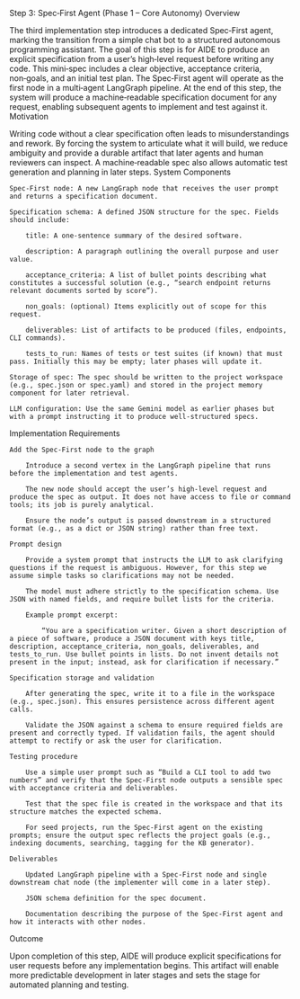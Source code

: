 Step 3: Spec‑First Agent (Phase 1 – Core Autonomy)
Overview

The third implementation step introduces a dedicated Spec‑First agent, marking the transition from a simple chat bot to a structured autonomous programming assistant. The goal of this step is for AIDE to produce an explicit specification from a user’s high‑level request before writing any code. This mini‑spec includes a clear objective, acceptance criteria, non‑goals, and an initial test plan. The Spec‑First agent will operate as the first node in a multi‑agent LangGraph pipeline. At the end of this step, the system will produce a machine‑readable specification document for any request, enabling subsequent agents to implement and test against it.
Motivation

Writing code without a clear specification often leads to misunderstandings and rework. By forcing the system to articulate what it will build, we reduce ambiguity and provide a durable artifact that later agents and human reviewers can inspect. A machine‑readable spec also allows automatic test generation and planning in later steps.
System Components

    Spec‑First node: A new LangGraph node that receives the user prompt and returns a specification document.

    Specification schema: A defined JSON structure for the spec. Fields should include:

        title: A one‑sentence summary of the desired software.

        description: A paragraph outlining the overall purpose and user value.

        acceptance_criteria: A list of bullet points describing what constitutes a successful solution (e.g., “search endpoint returns relevant documents sorted by score”).

        non_goals: (optional) Items explicitly out of scope for this request.

        deliverables: List of artifacts to be produced (files, endpoints, CLI commands).

        tests_to_run: Names of tests or test suites (if known) that must pass. Initially this may be empty; later phases will update it.

    Storage of spec: The spec should be written to the project workspace (e.g., spec.json or spec.yaml) and stored in the project memory component for later retrieval.

    LLM configuration: Use the same Gemini model as earlier phases but with a prompt instructing it to produce well‑structured specs.

Implementation Requirements

    Add the Spec‑First node to the graph

        Introduce a second vertex in the LangGraph pipeline that runs before the implementation and test agents.

        The new node should accept the user’s high‑level request and produce the spec as output. It does not have access to file or command tools; its job is purely analytical.

        Ensure the node’s output is passed downstream in a structured format (e.g., as a dict or JSON string) rather than free text.

    Prompt design

        Provide a system prompt that instructs the LLM to ask clarifying questions if the request is ambiguous. However, for this step we assume simple tasks so clarifications may not be needed.

        The model must adhere strictly to the specification schema. Use JSON with named fields, and require bullet lists for the criteria.

        Example prompt excerpt:

            “You are a specification writer. Given a short description of a piece of software, produce a JSON document with keys title, description, acceptance_criteria, non_goals, deliverables, and tests_to_run. Use bullet points in lists. Do not invent details not present in the input; instead, ask for clarification if necessary.”

    Specification storage and validation

        After generating the spec, write it to a file in the workspace (e.g., spec.json). This ensures persistence across different agent calls.

        Validate the JSON against a schema to ensure required fields are present and correctly typed. If validation fails, the agent should attempt to rectify or ask the user for clarification.

    Testing procedure

        Use a simple user prompt such as “Build a CLI tool to add two numbers” and verify that the Spec‑First node outputs a sensible spec with acceptance criteria and deliverables.

        Test that the spec file is created in the workspace and that its structure matches the expected schema.

        For seed projects, run the Spec‑First agent on the existing prompts; ensure the output spec reflects the project goals (e.g., indexing documents, searching, tagging for the KB generator).

    Deliverables

        Updated LangGraph pipeline with a Spec‑First node and single downstream chat node (the implementer will come in a later step).

        JSON schema definition for the spec document.

        Documentation describing the purpose of the Spec‑First agent and how it interacts with other nodes.

Outcome

Upon completion of this step, AIDE will produce explicit specifications for user requests before any implementation begins. This artifact will enable more predictable development in later stages and sets the stage for automated planning and testing.